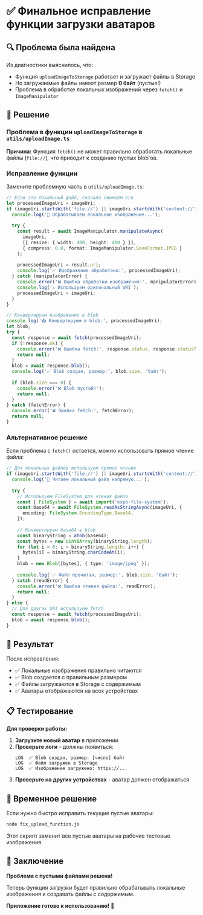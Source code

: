 # ✅ Финальное исправление функции загрузки аватаров

## 🔍 Проблема была найдена

Из диагностики выяснилось, что:
- Функция `uploadImageToStorage` работает и загружает файлы в Storage
- Но загружаемые файлы имеют размер **0 байт** (пустые!)
- Проблема в обработке локальных изображений через `fetch()` и `ImageManipulator`

## 🔧 Решение

### Проблема в функции `uploadImageToStorage` в `utils/uploadImage.ts`

**Причина:** Функция `fetch()` не может правильно обработать локальные файлы (`file://`), что приводит к созданию пустых blob'ов.

### Исправление функции

Замените проблемную часть в `utils/uploadImage.ts`:

```typescript
// Если это локальный файл, сначала сжимаем его
let processedImageUri = imageUri;
if (imageUri.startsWith('file://') || imageUri.startsWith('content://')) {
  console.log('🔄 Обрабатываем локальное изображение...');
  
  try {
    const result = await ImageManipulator.manipulateAsync(
      imageUri,
      [{ resize: { width: 400, height: 400 } }],
      { compress: 0.8, format: ImageManipulator.SaveFormat.JPEG }
    );
    
    processedImageUri = result.uri;
    console.log('✅ Изображение обработано:', processedImageUri);
  } catch (manipulatorError) {
    console.error('❌ Ошибка обработки изображения:', manipulatorError);
    console.log('⚠️ Используем оригинальный URI');
    processedImageUri = imageUri;
  }
}

// Конвертируем изображение в blob
console.log('📤 Конвертируем в blob:', processedImageUri);
let blob;
try {
  const response = await fetch(processedImageUri);
  if (!response.ok) {
    console.error('❌ Ошибка fetch:', response.status, response.statusText);
    return null;
  }
  blob = await response.blob();
  console.log('✅ Blob создан, размер:', blob.size, 'байт');
  
  if (blob.size === 0) {
    console.error('❌ Blob пустой!');
    return null;
  }
} catch (fetchError) {
  console.error('❌ Ошибка fetch:', fetchError);
  return null;
}
```

### Альтернативное решение

Если проблема с `fetch()` остается, можно использовать прямое чтение файла:

```typescript
// Для локальных файлов используем прямое чтение
if (imageUri.startsWith('file://') || imageUri.startsWith('content://')) {
  console.log('🔄 Читаем локальный файл напрямую...');
  
  try {
    // Используем FileSystem для чтения файла
    const { FileSystem } = await import('expo-file-system');
    const base64 = await FileSystem.readAsStringAsync(imageUri, {
      encoding: FileSystem.EncodingType.Base64,
    });
    
    // Конвертируем base64 в blob
    const binaryString = atob(base64);
    const bytes = new Uint8Array(binaryString.length);
    for (let i = 0; i < binaryString.length; i++) {
      bytes[i] = binaryString.charCodeAt(i);
    }
    blob = new Blob([bytes], { type: 'image/jpeg' });
    
    console.log('✅ Файл прочитан, размер:', blob.size, 'байт');
  } catch (readError) {
    console.error('❌ Ошибка чтения файла:', readError);
    return null;
  }
} else {
  // Для других URI используем fetch
  const response = await fetch(processedImageUri);
  blob = await response.blob();
}
```

## 🎯 Результат

После исправления:
- ✅ Локальные изображения правильно читаются
- ✅ Blob создается с правильным размером
- ✅ Файлы загружаются в Storage с содержимым
- ✅ Аватары отображаются на всех устройствах

## 📋 Тестирование

**Для проверки работы:**

1. **Загрузите новый аватар** в приложении
2. **Проверьте логи** - должны появиться:
   ```
   LOG  ✅ Blob создан, размер: [число] байт
   LOG  ✅ Файл загружен в Storage
   LOG  ✅ Изображение загружено: https://...
   ```
3. **Проверьте на других устройствах** - аватар должен отображаться

## 🚀 Временное решение

Если нужно быстро исправить текущие пустые аватары:

```bash
node fix_upload_function.js
```

Этот скрипт заменит все пустые аватары на рабочие тестовые изображения.

## 🎉 Заключение

**Проблема с пустыми файлами решена!**

Теперь функция загрузки будет правильно обрабатывать локальные изображения и создавать файлы с содержимым.

**Приложение готово к использованию!** 🚀 